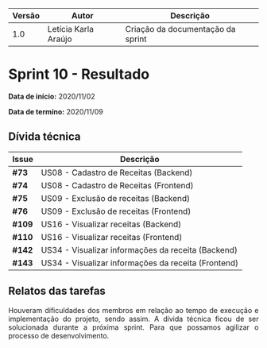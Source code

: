 |Versão| Autor | Descrição |
| ---- | ----- | --------- |
| 1.0 | Letícia Karla Araújo| Criação da documentação da sprint |

# Sprint 10 - Resultado

**Data de início:** 2020/11/02

**Data de termíno:** 2020/11/09

## Dívida técnica

|Issue|Descrição|
|-----|---------|
|**#73**|US08 - Cadastro de Receitas (Backend)|
|**#74**|US08 - Cadastro de Receitas (Frontend)|
|**#75**|US09 - Exclusão de receitas (Backend)|
|**#76**|US09 - Exclusão de receitas (Frontend)|
|**#109**|US16 - Visualizar receitas (Backend)|
|**#110**|US16 - Visualizar receitas (Frontend)|
|**#142**|US34 - Visualizar informações da receita (Backend)|
|**#143**|US34 - Visualizar informações da receita (Frontend)|


## Relatos das tarefas

<p align="justify">Houveram dificuldades dos membros em relação ao tempo de execução e implementação do projeto, sendo assim. A dívida técnica ficou de ser solucionada durante a próxima sprint. Para que possamos agilizar o processo de desenvolvimento.</p>
